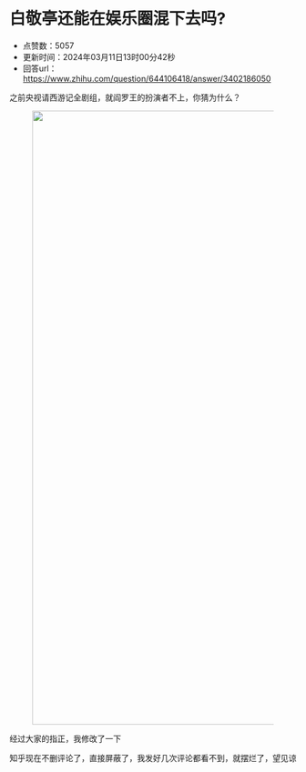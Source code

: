 # 白敬亭还能在娱乐圈混下去吗?
- 点赞数：5057
- 更新时间：2024年03月11日13时00分42秒
- 回答url：https://www.zhihu.com/question/644106418/answer/3402186050
<body>
 <p data-pid="G0qyfSPu">之前央视请西游记全剧组，就阎罗王的扮演者不上，你猜为什么？</p>
 <figure data-size="normal">
  <img src="https://picx.zhimg.com/50/v2-c3cf9b0735d65da07c3377113f5ac5e4_720w.jpg?source=1940ef5c" data-rawwidth="1079" data-rawheight="810" data-size="normal" data-original-token="v2-9bc79a6ad30215e7ed0a13bd46e1d60f" data-default-watermark-src="https://picx.zhimg.com/50/v2-f0c3cfbe7ce3b7750a602e4f766a74eb_720w.jpg?source=1940ef5c" class="origin_image zh-lightbox-thumb" width="1079" data-original="https://pic1.zhimg.com/v2-c3cf9b0735d65da07c3377113f5ac5e4_r.jpg?source=1940ef5c">
 </figure>
 <p data-pid="K1fHScT6">经过大家的指正，我修改了一下</p>
 <p data-pid="X51GEffV">知乎现在不删评论了，直接屏蔽了，我发好几次评论都看不到，就摆烂了，望见谅</p>
</body>